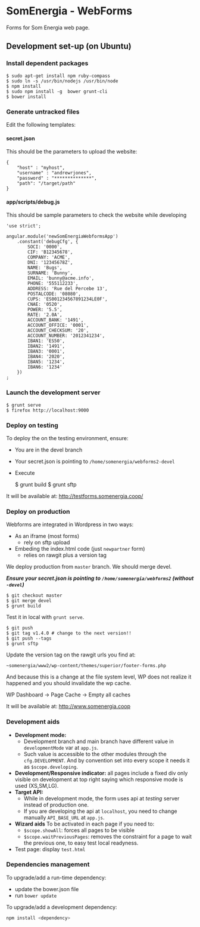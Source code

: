 # SomEnergia - WebForms

Forms for Som Energia web page.

## Development set-up (on Ubuntu)

### Install dependent packages

	$ sudo apt-get install npm ruby-compass
	$ sudo ln -s /usr/bin/nodejs /usr/bin/node
	$ npm install
	$ sudo npm install -g  bower grunt-cli
	$ bower install

### Generate untracked files

Edit the following templates:

#### secret.json

This should be the parameters to upload the website:

	{
		"host" : "myhost",
		"username" : "andrewrjones",
		"password" : "**************",
		"path": "/target/path"
	}

#### app/scripts/debug.js

This should be sample parameters to check the website while developing

	'use strict';

	angular.module('newSomEnergiaWebformsApp')
		.constant('debugCfg', {
			SOCI: '0000',
			CIF: 'B12345678',
			COMPANY: 'ACME',
			DNI: '12345678Z',
			NAME: 'Bugs',
			SURNAME: 'Bunny',
			EMAIL: 'bunny@acme.info',
			PHONE: '555112233',
			ADDRESS: 'Rue del Percebe 13',
			POSTALCODE: '08080',
			CUPS: 'ES001234567891234LE0F',
			CNAE: '0520',
			POWER: '5.5',
			RATE: '2.0A',
			ACCOUNT_BANK: '1491',
			ACCOUNT_OFFICE: '0001',
			ACCOUNT_CHECKSUM: '20',
			ACCOUNT_NUMBER: '2012341234',
			IBAN1: 'ES50',
			IBAN2: '1491',
			IBAN3: '0001',
			IBAN4: '2020',
			IBAN5: '1234',
			IBAN6: '1234'
		})
	;


### Launch the development server

	$ grunt serve
	$ firefox http://localhost:9000

### Deploy on testing

To deploy the on the testing environment,
ensure:

- You are in the devel branch
- Your secret.json is pointing to `/home/somenergia/webforms2-devel`
- Execute

    $ grunt build
    $ grunt sftp

It will be available at: http://testforms.somenergia.coop/

### Deploy on production

Webforms are integrated in Wordpress in two ways:

- As an iframe (most forms)
	- rely on sftp upload
- Embeding the index.html code (just `newpartner` form)
	- relies on rawgit plus a version tag

We deploy production from `master` branch.
We should merge devel.

***Ensure your secret.json is pointing to `/home/somenergia/webforms2`
(without `-devel`)***

    $ git checkout master
    $ git merge devel
    $ grunt build

Test it in local with `grunt serve`.

    $ git push
    $ git tag v1.4.0 # change to the next version!!
    $ git push --tags
    $ grunt sftp

Update the version tag on the rawgit urls you find at:

`~somenergia/www2/wp-content/themes/superior/footer-forms.php`

And because this is a change at the file system level,
WP does not realize it happened and
you should invalidate the wp cache.

WP Dashboard -> Page Cache -> Empty all caches


It will be available at: http://www.somenergia.coop


### Development aids

- **Development mode:**
	- Development branch and main branch have different value in `developmentMode` var at `app.js`.
	- Such value is accessible to the other modules through the `cfg.DEVELOPMENT`. And by convention set into every scope it needs it as `$scope.developing`.
- **Development/Responsive indicator:** all pages include a fixed div only visible on development at top right saying which responsive mode is used (XS,SM,LG).
- **Target API:**
	- While in development mode, the form uses api at _testing_ server instead of production one.
	- If you are developing the api at `localhost`, you need to change manually `API_BASE_URL` at `app.js`.
- **Wizard aids** To be activated in each page if you need to:
	- `$scope.showAll`: forces all pages to be visible
	- `$scope.waitPreviousPages`: removes the constraint for a page to wait the previous one, to easy test local readyness.
- Test page: display `test.html`


### Dependencies management


To upgrade/add a run-time dependency:

- update the bower.json file
- run `bower update`


To upgrade/add a development dependency:

```bash
npm install <dependency>
```











